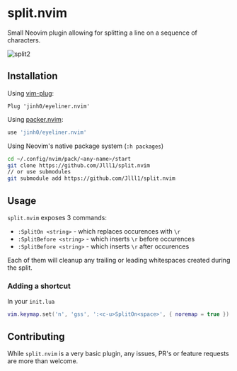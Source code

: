 # split.nvim
Small Neovim plugin allowing for splitting a line on a sequence of characters.

![split2](https://user-images.githubusercontent.com/71319302/201474719-84368a7f-fa18-4353-bd76-adec1b87c23a.gif)

## Installation
Using [vim-plug](https://github.com/junegunn/vim-plug):
```vim
Plug 'jinh0/eyeliner.nvim'
```

Using [packer.nvim](https://github.com/wbthomason/packer.nvim):
```lua
use 'jinh0/eyeliner.nvim'
```

Using Neovim's native package system (`:h packages`)
```bash
cd ~/.config/nvim/pack/<any-name>/start
git clone https://github.com/Jlll1/split.nvim
// or use submodules
git submodule add https://github.com/Jlll1/split.nvim
```

## Usage

`split.nvim` exposes 3 commands:
* `:SplitOn <string>` - which replaces <string> occurences with `\r`
* `:SplitBefore <string>` - which inserts `\r` before <string> occurences
* `:SplitBefore <string>` - which inserts `\r` after <string> occurences

Each of them will cleanup any trailing or leading whitespaces created during the split.

### Adding a shortcut
In your `init.lua`
```lua
vim.keymap.set('n', 'gss', ':<c-u>SplitOn<space>', { noremap = true })
```

## Contributing
While `split.nvim` is a very basic plugin, any issues, PR's or feature requests are more than welcome.
